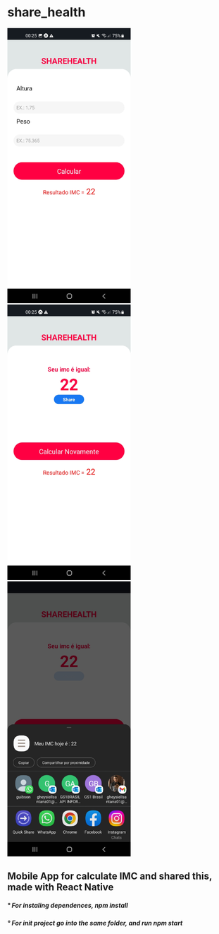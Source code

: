 # share_health

<div> <img src="https://raw.githubusercontent.com/gheysiell/images/master/share_health_inputs_screen.jpg" width="280"/> </div>
<div> <img src="https://raw.githubusercontent.com/gheysiell/images/master/share_health_result_screen.jpg" width="280"/> </div>
<div> <img src="https://raw.githubusercontent.com/gheysiell/images/master/share_health_share_screen.jpg" width="280"/> </div>
<div> <h2> Mobile App for calculate IMC and shared this, made with React Native </h2> </div>
<div> <h5> ° For instaling dependences, npm install </h5> </div>
<div> <h5> ° For init project go into the same folder, and run npm start </h5> </div>